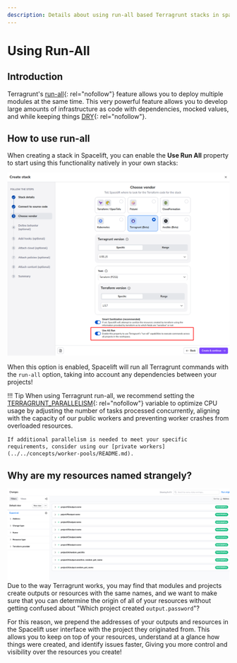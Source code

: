 ```yaml
---
description: Details about using run-all based Terragrunt stacks in spacelift.
---
```


# Using Run-All

## Introduction

Terragrunt's [run-all](https://terragrunt.gruntwork.io/docs/features/execute-terraform-commands-on-multiple-modules-at-once/){: rel="nofollow"} feature allows you to deploy multiple modules at the same time. This very powerful feature allows you to develop large amounts of infrastructure as code with dependencies, mocked values, and while keeping things [DRY](https://terragrunt.gruntwork.io/docs/features/keep-your-terraform-code-dry/){: rel="nofollow"}.

## How to use run-all

When creating a stack in Spacelift, you can enable the **Use Run All** property to start using this functionality natively in your own stacks:

![Terragrunt stack creation screen](../../assets/screenshots/terragrunt/run-all/run-all-toggle.png)

When this option is enabled, Spacelift will run all Terragrunt commands with the `run-all` option, taking into account any dependencies between your projects!

!!! Tip
    When using Terragrunt run-all, we recommend setting the [TERRAGRUNT_PARALLELISM](https://terragrunt.gruntwork.io/docs/reference/cli-options/#terragrunt-parallelism){: rel="nofollow"} variable to optimize CPU usage by adjusting the number of tasks processed concurrently, aligning with the capacity of our public workers and preventing worker crashes from overloaded resources.

    If additional parallelism is needed to meet your specific requirements, consider using our [private workers](../../concepts/worker-pools/README.md).

## Why are my resources named strangely?

![Screenshot of run changes across a run-all Terragrunt stack](../../assets/screenshots/terragrunt/run-all/run-all-changes.png)
Due to the way Terragrunt works, you may find that modules and projects create outputs or resources with the same names, and we want to make sure that you can determine the origin of all of your resources without getting confused about "Which project created `output.password`"?

For this reason, we prepend the addresses of your outputs and resources in the Spacelift user interface with the project they originated from. This allows you to keep on top of your resources, understand at a glance how things were created, and identify issues faster, Giving you more control and visibility over the resources you create!
